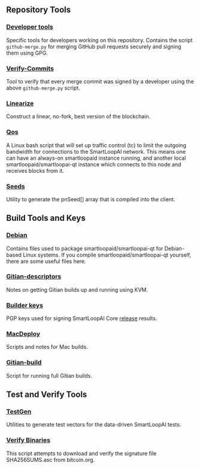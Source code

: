 Repository Tools
---------------------

### [Developer tools](/contrib/devtools) ###
Specific tools for developers working on this repository.
Contains the script `github-merge.py` for merging GitHub pull requests securely and signing them using GPG.

### [Verify-Commits](/contrib/verify-commits) ###
Tool to verify that every merge commit was signed by a developer using the above `github-merge.py` script.

### [Linearize](/contrib/linearize) ###
Construct a linear, no-fork, best version of the blockchain.

### [Qos](/contrib/qos) ###
A Linux bash script that will set up traffic control (tc) to limit the outgoing bandwidth for connections to the SmartLoopAI network. This means one can have an always-on smartloopaid instance running, and another local smartloopaid/smartloopai-qt instance which connects to this node and receives blocks from it.

### [Seeds](/contrib/seeds) ###
Utility to generate the pnSeed[] array that is compiled into the client.

Build Tools and Keys
---------------------

### [Debian](/contrib/debian) ###
Contains files used to package smartloopaid/smartloopai-qt
for Debian-based Linux systems. If you compile smartloopaid/smartloopai-qt yourself, there are some useful files here.

### [Gitian-descriptors](/contrib/gitian-descriptors) ###
Notes on getting Gitian builds up and running using KVM.

### [Builder keys](/contrib/builder-keys)
PGP keys used for signing SmartLoopAI Core [release](/doc/release-process.md) results.

### [MacDeploy](/contrib/macdeploy) ###
Scripts and notes for Mac builds.

### [Gitian-build](/contrib/gitian-build.py) ###
Script for running full Gitian builds.

Test and Verify Tools
---------------------

### [TestGen](/contrib/testgen) ###
Utilities to generate test vectors for the data-driven SmartLoopAI tests.

### [Verify Binaries](/contrib/verifybinaries) ###
This script attempts to download and verify the signature file SHA256SUMS.asc from bitcoin.org.
